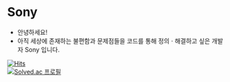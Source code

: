 # Sony

- 안녕하세요!
- 아직 세상에 존재하는 불편함과 문제점들을 코드를 통해 정의 $\cdot$ 해결하고 싶은 개발자 Sony 입니다.


[![Hits](https://hits.seeyoufarm.com/api/count/incr/badge.svg?url=https%3A%2F%2Fgithub.com%2Fgjbae1212%2Fhit-counter)](https://hits.seeyoufarm.com)   
[![Solved.ac
프로필](http://mazassumnida.wtf/api/generate_badge?boj={handle})](https://solved.ac/sony0503)
<!---
smj0503/smj0503 is a ✨ special ✨ repository because its `README.md` (this file) appears on your GitHub profile.
You can click the Preview link to take a look at your changes.
--->

